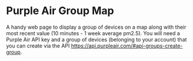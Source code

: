 # Purple Air Group Map

A handy web page to display a group of devices on a map along with their most recent value (10 minutes - 1 week average pm2.5). You will need a Purple Air API key and a group of devices (belonging to your account) that you can create via the API https://api.purpleair.com/#api-groups-create-group.
